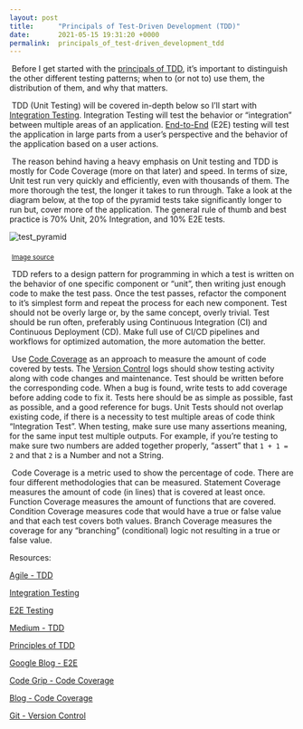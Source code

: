 ```yaml
---
layout: post
title:      "Principals of Test-Driven Development (TDD)"
date:       2021-05-15 19:31:20 +0000
permalink:  principals_of_test-driven_development_tdd
---
```



​	Before I get started with the [principals of TDD](https://www.agilealliance.org/glossary/tdd), it’s important to distinguish the other different testing patterns; when to (or not to) use them, the distribution of them, and why that matters.

​	 TDD (Unit Testing) will be covered in-depth below so I’ll start with [Integration Testing](https://softwaretestingfundamentals.com/integration-testing). Integration Testing will test the behavior or “integration” between multiple areas of an application. [End-to-End](https://www.browserstack.com/guide/end-to-end-testing) (E2E) testing will test the application in large parts from a user’s perspective and the behavior of the application based on a user actions.

​	 The reason behind having a heavy emphasis on Unit testing and TDD is mostly for Code Coverage (more on that later) and speed. In terms of size, Unit test run very quickly and efficiently, even with thousands of them. The more thorough the test, the longer it takes to run through. Take a look at the diagram below, at the top of the pyramid tests take significantly longer to run but, cover more of the application. The general rule of thumb and best practice is 70% Unit, 20% Integration, and 10% E2E tests.

![test_pyramid](https://codeahoy.com/img/blogs/test_pyramid.png)

​		 														<sub>[Image source](https://testing.googleblog.com/2015/04/just-say-no-to-more-end-to-end-tests.html)</sub>

​	TDD refers to a design pattern for programming in which a test is written on the behavior of one specific component or “unit”, then writing just enough code to make the test pass. Once the test passes, refactor the component to it’s simplest form and repeat the process for each new component. Test should not be overly large or, by the same concept, overly trivial. Test should be run often, preferably using Continuous Integration (CI) and Continuous Deployment (CD). Make full use of CI/CD pipelines and workflows for optimized automation, the more automation the better.

​	Use [Code Coverage](https://www.codegrip.tech/productivity/everything-you-need-to-know-about-code-coverage/) as an approach to measure the amount of code covered by tests. The [Version Control](https://git-scm.com/book/en/v2/Getting-Started-About-Version-Control) logs should show testing activity along with code changes and maintenance. Test should be written before the corresponding code. When a bug is found, write tests to add coverage before adding code to fix it. Tests here should be as simple as possible, fast as possible, and a good reference for bugs. Unit Tests should not overlap existing code, if there is a necessity to test multiple areas of code think “Integration Test”. When testing, make sure use many assertions meaning, for the same input test multiple outputs. For example, if you’re testing to make sure two numbers are added together properly, “assert” that `1 + 1 = 2` and that `2` is a Number and not a String.

​	Code Coverage is a metric used to show the percentage of code. There are four different methodologies that can be measured. Statement Coverage measures the amount of code (in lines) that is covered at least once. Function Coverage measures the amount of functions that are covered. Condition Coverage measures code that would have a true or false value and that each test covers both values. Branch Coverage measures the coverage for any “branching” (conditional) logic not resulting in a true or false value.



Resources:

[Agile - TDD](https://www.agilealliance.org/glossary/tdd)

[Integration Testing](https://softwaretestingfundamentals.com/integration-testing)

[E2E Testing](https://www.browserstack.com/guide/end-to-end-testing)

[Medium - TDD](https://medium.com/ibm-garage/solid-design-principles-makes-test-driven-development-faster-and-easier-35c9eec22ff1)

[Principles of TDD](https://chromatichq.com/blog/principles-testdriven-development)

[Google Blog - E2E](https://testing.googleblog.com/2015/04/just-say-no-to-more-end-to-end-tests.html)

[Code Grip - Code Coverage](https://www.codegrip.tech/productivity/everything-you-need-to-know-about-code-coverage/)

[Blog - Code Coverage](https://www.softwaretestinghelp.com/code-coverage-tutorial/)

[Git - Version Control](https://git-scm.com/book/en/v2/Getting-Started-About-Version-Control)


